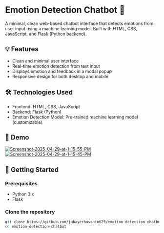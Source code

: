 # Emotion Detection Chatbot 🤖

A minimal, clean web-based chatbot interface that detects emotions from user input using a machine learning model. Built with HTML, CSS, JavaScript, and Flask (Python backend).

## 💡 Features

- Clean and minimal user interface
- Real-time emotion detection from text input
- Displays emotion and feedback in a modal popup
- Responsive design for both desktop and mobile

## 🛠️ Technologies Used

- Frontend: HTML, CSS, JavaScript
- Backend: Flask (Python)
- Emotion Detection Model: Pre-trained machine learning model (customizable)

## 📸 Demo

<a href="https://ibb.co.com/hxB8BQ6d"><img src="https://i.ibb.co.com/6cHsH9Mt/Screenshot-2025-04-29-at-1-15-55-PM.png" alt="Screenshot-2025-04-29-at-1-15-55-PM" border="0"></a>
<a href="https://ibb.co.com/d436Wqmg"><img src="https://i.ibb.co.com/Mkjp24B6/Screenshot-2025-04-29-at-1-15-45-PM.png" alt="Screenshot-2025-04-29-at-1-15-45-PM" border="0"></a>

## 🚀 Getting Started

### Prerequisites

- Python 3.x
- Flask

### Clone the repository

```bash
git clone https://github.com/jubayerhossain625/emotion-detection-chatbot.git
cd emotion-detection-chatbot
